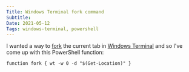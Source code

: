 ```yaml
---
Title: Windows Terminal fork command
Subtitle: 
Date: 2021-05-12
Tags: windows-terminal, powershell
---
```


I wanted a way to [fork](https://man7.org/linux/man-pages/man2/fork.2.html) the current tab in [Windows Terminal](https://github.com/microsoft/terminal) and
so I've come up with this PowerShell function:

```shell
function fork { wt -w 0 -d "$(Get-Location)" }
```
